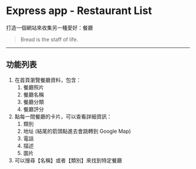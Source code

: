 # Express app - Restaurant List
打造一個網站來收集另一種愛好：餐廳
> Bread is the staff of life.
---
## 功能列表

1. 在首頁瀏覽餐廳資料，包含：
    1. 餐廳照片
    2. 餐廳名稱
    3. 餐廳分類
    4. 餐廳評分
2. 點每一間餐廳的卡片，可以查看詳細資訊：
    1. 類別
    2. 地址 (結尾的箭頭點進去會跳轉到 Google Map)
    3. 電話
    4. 描述
    5. 圖片
3. 可以搜尋【名稱】或者【類別】來找到特定餐廳
